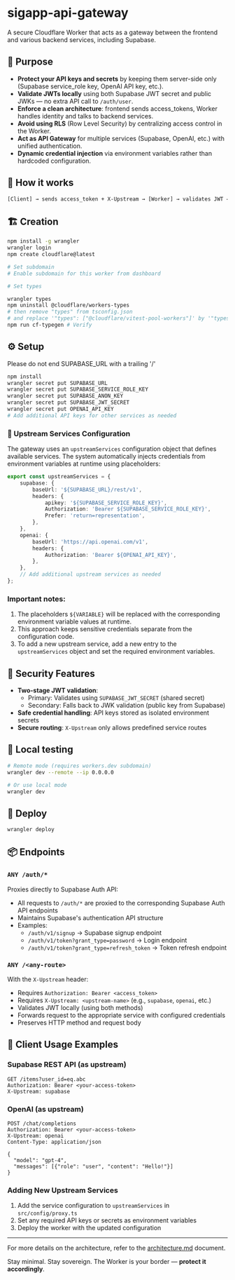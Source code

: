 # sigapp-api-gateway

A secure Cloudflare Worker that acts as a gateway between the frontend and various backend services, including Supabase.

## 🧠 Purpose

- **Protect your API keys and secrets** by keeping them server-side only (Supabase service_role key, OpenAI API key, etc.).
- **Validate JWTs locally** using both Supabase JWT secret and public JWKs — no extra API call to `/auth/user`.
- **Enforce a clean architecture**: frontend sends access_tokens, Worker handles identity and talks to backend services.
- **Avoid using RLS** (Row Level Security) by centralizing access control in the Worker.
- **Act as API Gateway** for multiple services (Supabase, OpenAI, etc.) with unified authentication.
- **Dynamic credential injection** via environment variables rather than hardcoded configuration.

## 🚀 How it works

```txt
[Client] → sends access_token + X-Upstream → [Worker] → validates JWT → forwards to appropriate service
```

## 🏗️ Creation

```bash
npm install -g wrangler
wrangler login
npm create cloudflare@latest

# Set subdomain
# Enable subdomain for this worker from dashboard

# Set types

wrangler types
npm uninstall @cloudflare/workers-types
# then remove "types" from tsconfig.json
# and replace '"types": ["@cloudflare/vitest-pool-workers"]' by '"types": ["@cloudflare/vitest-pool-workers"]'
npm run cf-typegen # Verify
```

## ⚙️ Setup

Please do not end SUPABASE_URL with a trailing '/'

```bash
npm install
wrangler secret put SUPABASE_URL
wrangler secret put SUPABASE_SERVICE_ROLE_KEY
wrangler secret put SUPABASE_ANON_KEY
wrangler secret put SUPABASE_JWT_SECRET
wrangler secret put OPENAI_API_KEY
# Add additional API keys for other services as needed
```

### 🔐 Upstream Services Configuration

The gateway uses an `upstreamServices` configuration object that defines available services. The system automatically injects credentials from environment variables at runtime using placeholders:

```typescript
export const upstreamServices = {
	supabase: {
		baseUrl: '${SUPABASE_URL}/rest/v1',
		headers: {
			apikey: '${SUPABASE_SERVICE_ROLE_KEY}',
			Authorization: 'Bearer ${SUPABASE_SERVICE_ROLE_KEY}',
			Prefer: 'return=representation',
		},
	},
	openai: {
		baseUrl: 'https://api.openai.com/v1',
		headers: {
			Authorization: 'Bearer ${OPENAI_API_KEY}',
		},
	},
	// Add additional upstream services as needed
};
```

### Important notes:

1. The placeholders `${VARIABLE}` will be replaced with the corresponding environment variable values at runtime.
2. This approach keeps sensitive credentials separate from the configuration code.
3. To add a new upstream service, add a new entry to the `upstreamServices` object and set the required environment variables.

## 🔐 Security Features

- **Two-stage JWT validation**:
  - Primary: Validates using `SUPABASE_JWT_SECRET` (shared secret)
  - Secondary: Falls back to JWK validation (public key from Supabase)
- **Safe credential handling**: API keys stored as isolated environment secrets
- **Secure routing**: `X-Upstream` only allows predefined service routes

## 🧪 Local testing

```bash
# Remote mode (requires workers.dev subdomain)
wrangler dev --remote --ip 0.0.0.0

# Or use local mode
wrangler dev
```

## 🚢 Deploy

```bash
wrangler deploy
```

## 📦 Endpoints

### `ANY /auth/*`

Proxies directly to Supabase Auth API:

- All requests to `/auth/*` are proxied to the corresponding Supabase Auth API endpoints
- Maintains Supabase's authentication API structure
- Examples:
  - `/auth/v1/signup` → Supabase signup endpoint
  - `/auth/v1/token?grant_type=password` → Login endpoint
  - `/auth/v1/token?grant_type=refresh_token` → Token refresh endpoint

### `ANY /<any-route>`

With the `X-Upstream` header:

- Requires `Authorization: Bearer <access_token>`
- Requires `X-Upstream: <upstream-name>` (e.g., `supabase`, `openai`, etc.)
- Validates JWT locally (using both methods)
- Forwards request to the appropriate service with configured credentials
- Preserves HTTP method and request body

## 📱 Client Usage Examples

### Supabase REST API (as upstream)

```http
GET /items?user_id=eq.abc
Authorization: Bearer <your-access-token>
X-Upstream: supabase
```

### OpenAI (as upstream)

```http
POST /chat/completions
Authorization: Bearer <your-access-token>
X-Upstream: openai
Content-Type: application/json

{
  "model": "gpt-4",
  "messages": [{"role": "user", "content": "Hello!"}]
}
```

### Adding New Upstream Services

1. Add the service configuration to `upstreamServices` in `src/config/proxy.ts`
2. Set any required API keys or secrets as environment variables
3. Deploy the worker with the updated configuration

---

For more details on the architecture, refer to the [architecture.md](./docs/architecture.md) document.

Stay minimal. Stay sovereign.
The Worker is your border — **protect it accordingly**.
